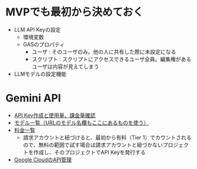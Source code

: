 # MVPでも最初から決めておく
- LLM API Keyの設定
    - 環境変数
    - GASのプロパティ
        - ユーザ : そのユーザのみ。他の人に共有した際に未設定になる
        - スクリプト : スクリプトにアクセスできるユーザ全員。編集権があるユーザは内容が見えてしまう
- LLMモデルの設定機能

# Gemini API
- [API Key作成と使用量、課金量確認](https://aistudio.google.com/app/apikey)
- [モデル一覧（URLのモデル名欄もここにあるものを使う）](https://ai.google.dev/gemini-api/docs/models?hl=ja)
- [料金一覧](https://ai.google.dev/gemini-api/docs/pricing?hl=ja)
    - 請求アカウントと紐づけると、最初から有料（Tier 1）でカウントされるので、無料の範囲で試す場合は請求アカウントと紐づかないプロジェクトを作成し、そのプロジェクトでAPI Keyを発行する
- [Google CloudのAPI管理](https://console.cloud.google.com/apis/dashboard)